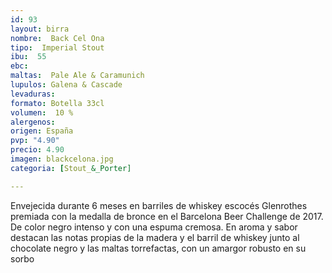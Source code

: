```yaml
---
id: 93
layout: birra
nombre:  Back Cel Ona
tipo:  Imperial Stout
ibu:  55
ebc:
maltas:  Pale Ale & Caramunich
lupulos: Galena & Cascade 
levaduras: 
formato: Botella 33cl
volumen:  10 %
alergenos: 
origen: España
pvp: "4.90"
precio: 4.90
imagen: blackcelona.jpg 
categoria: [Stout_&_Porter]

---
```

Envejecida durante 6 meses en barriles de whiskey escocés Glenrothes premiada con la medalla de bronce en el Barcelona Beer Challenge de 2017. De color negro intenso y con una espuma cremosa. En aroma y sabor destacan las notas propias de la madera y el barril de whiskey junto al chocolate negro y las maltas torrefactas, con un amargor robusto en su sorbo